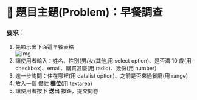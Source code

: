 # 📙 題目主題(Problem)：早餐調查

### 要求：

1. 先顯示出下面這早餐表格  
   ![img](https://i.imgur.com/hCgeUBg.png)
2. 讓使用者輸入：姓名、性別(男/女/其他,用 select option)、是否滿 10 歲(用 checkbox)、email、購買甚麼(用 radio)、幾份(用 number)
3. 進一步詢問：住在哪裡(用 datalist option)、之前是否來過餐廳(用 range)
4. 放入一個 備註 **欄位**(用 textarea)
5. 讓使用者按下 **送出** 按鈕，提交問卷
